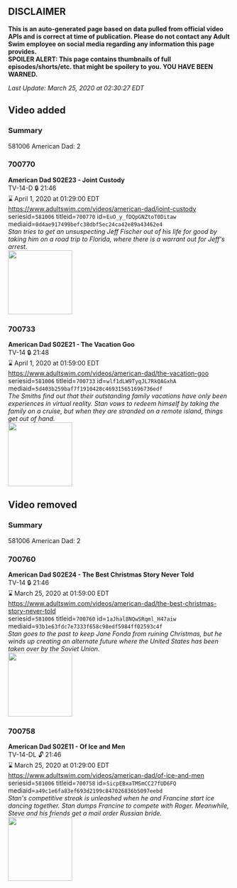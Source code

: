 ## DISCLAIMER
**This is an auto-generated page based on data pulled from official video APIs and is correct at time of publication. Please do not contact any Adult Swim employee on social media regarding any information this page provides.**  
**SPOILER ALERT: This page contains thumbnails of full episodes/shorts/etc. that might be spoilery to you. YOU HAVE BEEN WARNED.**  

_Last Update: March 25, 2020 at 02:30:27 EDT_
## Video added
### Summary
581006 American Dad: 2  
### 700770
**American Dad S02E23 - Joint Custody**  
TV-14-D 🔒 21:46  
⌛ April 1, 2020 at 01:29:00 EDT  
https://www.adultswim.com/videos/american-dad/joint-custody  
seriesid=`581006` titleid=`700770` id=`EuO_y_fDQpGNZtoT0Ditaw` mediaid=`0d4ae917499befc38dbf5ec24ca42e89a43462e4`  
_Stan tries to get an unsuspecting Jeff Fischer out of his life for good by taking him on a road trip to Florida, where there is a warrant out for Jeff's arrest._  
<a href="https://i.cdn.turner.com/adultswim/big/image-upload/thumbnails/thumb-2_image-151993478142914.jpg"><img src="https://i.cdn.turner.com/adultswim/big/image-upload/thumbnails/thumb-2_image-151993478142914.jpg" height="144px" /></a>
### 700733
**American Dad S02E21 - The Vacation Goo**  
TV-14 🔒 21:48  
⌛ April 1, 2020 at 01:59:00 EDT  
https://www.adultswim.com/videos/american-dad/the-vacation-goo  
seriesid=`581006` titleid=`700733` id=`wlf1dLW9TyqJL7RkQAGxhA` mediaid=`5d403b259baf7f1910428c469315651696736edf`  
_The Smiths find out that their outstanding family vacations have only been experiences in virtual reality. Stan vows to redeem himself by taking the family on a cruise, but when they are stranded on a remote island, things get out of hand._  
<a href="https://i.cdn.turner.com/adultswim/big/image-upload/thumbnails/thumb-2_image-151993371336116.jpg"><img src="https://i.cdn.turner.com/adultswim/big/image-upload/thumbnails/thumb-2_image-151993371336116.jpg" height="144px" /></a>
## Video removed
### Summary
581006 American Dad: 2  
### 700760
**American Dad S02E24 - The Best Christmas Story Never Told**  
TV-14 🔒 21:46  
⌛ March 25, 2020 at 01:59:00 EDT  
https://www.adultswim.com/videos/american-dad/the-best-christmas-story-never-told  
seriesid=`581006` titleid=`700760` id=`1aJhal8NQwSRqml_H47aiw` mediaid=`93b1e63fdc7e7333f658c98edf5984ff02593c4f`  
_Stan goes to the past to keep Jane Fonda from ruining Christmas, but he winds up creating an alternate future where the United States has been taken over by the Soviet Union._  
<a href="https://i.cdn.turner.com/adultswim/big/image-upload/thumbnails/thumb-2_image-15199348053771.jpg"><img src="https://i.cdn.turner.com/adultswim/big/image-upload/thumbnails/thumb-2_image-15199348053771.jpg" height="144px" /></a>
### 700758
**American Dad S02E11 - Of Ice and Men**  
TV-14-DL 🔓 21:46  
⌛ March 25, 2020 at 01:29:00 EDT  
https://www.adultswim.com/videos/american-dad/of-ice-and-men  
seriesid=`581006` titleid=`700758` id=`SicpEBxaTMSmCC27fUD6FQ` mediaid=`a49c1e6fa83ef693d2199c847026836b5097eebd`  
_Stan's competitive streak is unleashed when he and Francine start ice dancing together. Stan dumps Francine to compete with Roger. Meanwhile, Steve and his friends get a mail order Russian bride._  
<a href="https://i.cdn.turner.com/adultswim/big/image-upload/thumbnails/thumb-2_image-151992008130310.jpg"><img src="https://i.cdn.turner.com/adultswim/big/image-upload/thumbnails/thumb-2_image-151992008130310.jpg" height="144px" /></a>
